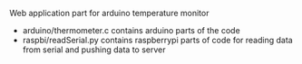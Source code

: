 Web application part for arduino temperature monitor

- arduino/thermometer.c contains arduino parts of the code
- raspbi/readSerial.py contains raspberrypi parts of code for reading data from serial 
  and pushing data to server